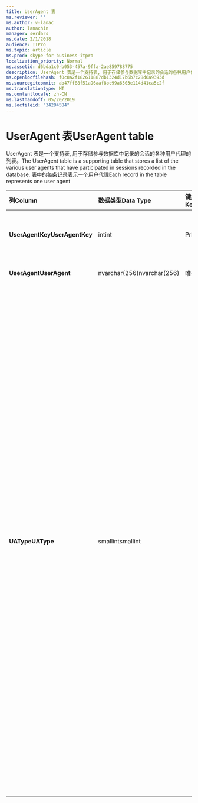 ```yaml
---
title: UserAgent 表
ms.reviewer: ''
ms.author: v-lanac
author: lanachin
manager: serdars
ms.date: 2/1/2018
audience: ITPro
ms.topic: article
ms.prod: skype-for-business-itpro
localization_priority: Normal
ms.assetid: d6bda1c0-b053-457a-9ffa-2ae859788775
description: UserAgent 表是一个支持表, 用于存储参与数据库中记录的会话的各种用户代理的列表。 表中的每条记录表示一个用户代理
ms.openlocfilehash: f0c8a2f182611887db1324d17b6b7c28d6a9393d
ms.sourcegitcommit: ab47ff88f51a96aaf8bc99a6303e114d41ca5c2f
ms.translationtype: MT
ms.contentlocale: zh-CN
ms.lasthandoff: 05/20/2019
ms.locfileid: "34294584"
---
```

# <a name="useragent-table"></a><span data-ttu-id="7a723-104">UserAgent 表</span><span class="sxs-lookup"><span data-stu-id="7a723-104">UserAgent table</span></span>
 
<span data-ttu-id="7a723-105">UserAgent 表是一个支持表, 用于存储参与数据库中记录的会话的各种用户代理的列表。</span><span class="sxs-lookup"><span data-stu-id="7a723-105">The UserAgent table is a supporting table that stores a list of the various user agents that have participated in sessions recorded in the database.</span></span> <span data-ttu-id="7a723-106">表中的每条记录表示一个用户代理</span><span class="sxs-lookup"><span data-stu-id="7a723-106">Each record in the table represents one user agent</span></span>
  
|<span data-ttu-id="7a723-107">**列**</span><span class="sxs-lookup"><span data-stu-id="7a723-107">**Column**</span></span>|<span data-ttu-id="7a723-108">**数据类型**</span><span class="sxs-lookup"><span data-stu-id="7a723-108">**Data Type**</span></span>|<span data-ttu-id="7a723-109">**键/索引**</span><span class="sxs-lookup"><span data-stu-id="7a723-109">**Key/Index**</span></span>|<span data-ttu-id="7a723-110">**详细信息**</span><span class="sxs-lookup"><span data-stu-id="7a723-110">**Details**</span></span>|
|:-----|:-----|:-----|:-----|
|<span data-ttu-id="7a723-111">**UserAgentKey**</span><span class="sxs-lookup"><span data-stu-id="7a723-111">**UserAgentKey**</span></span> <br/> |<span data-ttu-id="7a723-112">int</span><span class="sxs-lookup"><span data-stu-id="7a723-112">int</span></span>  <br/> |<span data-ttu-id="7a723-113">Primary</span><span class="sxs-lookup"><span data-stu-id="7a723-113">Primary</span></span>  <br/> |<span data-ttu-id="7a723-114">标识此用户代理的唯一号码。</span><span class="sxs-lookup"><span data-stu-id="7a723-114">Unique number identifying this user agent.</span></span>  <br/> |
|<span data-ttu-id="7a723-115">**UserAgent**</span><span class="sxs-lookup"><span data-stu-id="7a723-115">**UserAgent**</span></span> <br/> |<span data-ttu-id="7a723-116">nvarchar(256)</span><span class="sxs-lookup"><span data-stu-id="7a723-116">nvarchar(256)</span></span>  <br/> |<span data-ttu-id="7a723-117">唯一</span><span class="sxs-lookup"><span data-stu-id="7a723-117">Unique</span></span>  <br/> |<span data-ttu-id="7a723-118">用户代理字符串。</span><span class="sxs-lookup"><span data-stu-id="7a723-118">User Agent string.</span></span>  <br/> |
|<span data-ttu-id="7a723-119">**UAType**</span><span class="sxs-lookup"><span data-stu-id="7a723-119">**UAType**</span></span> <br/> |<span data-ttu-id="7a723-120">smallint</span><span class="sxs-lookup"><span data-stu-id="7a723-120">smallint</span></span>  <br/> | <br/> |<span data-ttu-id="7a723-121">1是中介服务器。</span><span class="sxs-lookup"><span data-stu-id="7a723-121">1 is Mediation Server.</span></span>  <br/> <span data-ttu-id="7a723-122">2是 A/V 会议服务器。</span><span class="sxs-lookup"><span data-stu-id="7a723-122">2 is A/V Conferencing Server.</span></span>  <br/> <span data-ttu-id="7a723-123">4是 Skype for business。</span><span class="sxs-lookup"><span data-stu-id="7a723-123">4 is Skype for Business.</span></span>  <br/> <span data-ttu-id="7a723-124">8是 IP 电话。</span><span class="sxs-lookup"><span data-stu-id="7a723-124">8 is IP Phone.</span></span>  <br/> <span data-ttu-id="7a723-125">16是 Live Meeting 控制台。</span><span class="sxs-lookup"><span data-stu-id="7a723-125">16 is Live Meeting Console.</span></span>  <br/> <span data-ttu-id="7a723-126">32是部署验证工具 (DVT)。</span><span class="sxs-lookup"><span data-stu-id="7a723-126">32 is Deployment Validation Tool (DVT).</span></span>  <br/> <span data-ttu-id="7a723-127">64是 Macintosh 计算机上的 Skype for business 服务器。</span><span class="sxs-lookup"><span data-stu-id="7a723-127">64 is Skype for Business Server on Macintosh computers.</span></span>  <br/> <span data-ttu-id="7a723-128">128是 Skype for business 服务器助理。</span><span class="sxs-lookup"><span data-stu-id="7a723-128">128 is Skype for Business Server Attendant.</span></span>  <br/> <span data-ttu-id="7a723-129">256是会议公告服务。</span><span class="sxs-lookup"><span data-stu-id="7a723-129">256 is Conferencing Announcement service.</span></span>  <br/> <span data-ttu-id="7a723-130">512是会议自动助理。</span><span class="sxs-lookup"><span data-stu-id="7a723-130">512 is Conferencing Auto Attendant.</span></span>  <br/> <span data-ttu-id="7a723-131">1024是响应组应用程序。</span><span class="sxs-lookup"><span data-stu-id="7a723-131">1024 is Response Group application.</span></span>  <br/> <span data-ttu-id="7a723-132">2048不在语音控制范围内。</span><span class="sxs-lookup"><span data-stu-id="7a723-132">2048 is Outside Voice Control.</span></span>  <br/> |
   

